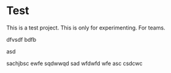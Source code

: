 
# Test
This is a test project. This is only for experimenting.
For teams.


dfvsdf bdfb

asd

sachjbsc
ewfe
sqdwwqd
sad
wfdwfd
wfe
asc
csdcwc
